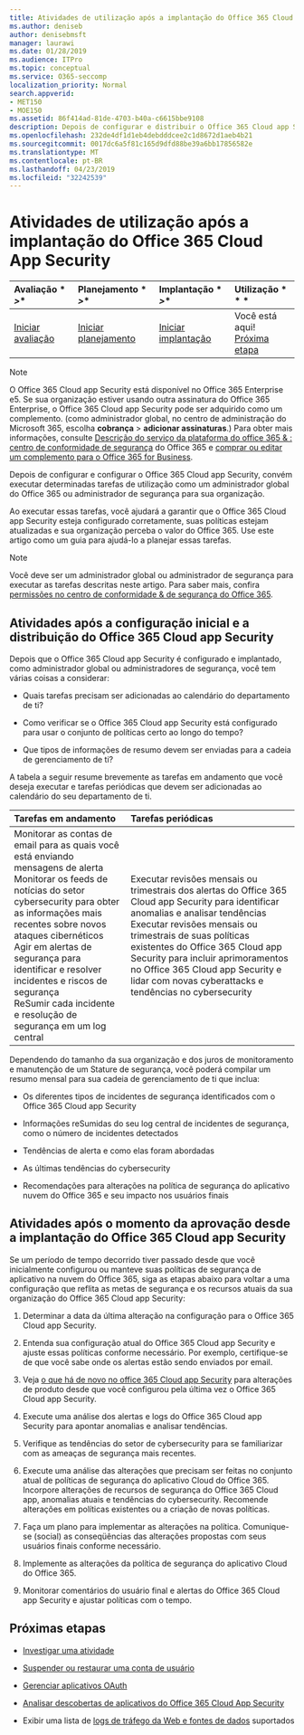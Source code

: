 ```yaml
---
title: Atividades de utilização após a implantação do Office 365 Cloud App Security
ms.author: deniseb
author: denisebmsft
manager: laurawi
ms.date: 01/28/2019
ms.audience: ITPro
ms.topic: conceptual
ms.service: O365-seccomp
localization_priority: Normal
search.appverid:
- MET150
- MOE150
ms.assetid: 86f414ad-81de-4703-b40a-c6615bbe9108
description: Depois de configurar e distribuir o Office 365 Cloud app Security, convém executar determinadas tarefas para garantir que sua configuração esteja correta e que você esteja preparado para revisões regulares.
ms.openlocfilehash: 232de4df1d1eb4debdddcee2c1d8672d1aeb4b21
ms.sourcegitcommit: 0017dc6a5f81c165d9dfd88be39a6bb17856582e
ms.translationtype: MT
ms.contentlocale: pt-BR
ms.lasthandoff: 04/23/2019
ms.locfileid: "32242539"
---
```

# <a name="utilization-activities-after-rolling-out-office-365-cloud-app-security"></a>Atividades de utilização após a implantação do Office 365 Cloud App Security
  
|Avaliação * *\>**|Planejamento * *\>**|Implantação * *\>**|Utilização * * *|
|:-----|:-----|:-----|:-----|
|[Iniciar avaliação](office-365-cas-overview.md) <br/> |[Iniciar planejamento](get-ready-for-office-365-cas.md) <br/> |[Iniciar implantação](turn-on-office-365-cas.md) <br/> |Você está aqui!  <br/> [Próxima etapa](review-office-365-cas-alerts.md) <br/> |
   
> [!NOTE]
> O Office 365 Cloud app Security está disponível no Office 365 Enterprise e5. Se sua organização estiver usando outra assinatura do Office 365 Enterprise, o Office 365 Cloud app Security pode ser adquirido como um complemento. (como administrador global, no centro de administração do Microsoft 365, escolha **cobrança** \> **adicionar assinaturas**.) Para obter mais informações, consulte [Descrição do serviço da plataforma do office 365 &amp; : centro de conformidade de segurança](https://docs.microsoft.com/office365/servicedescriptions/office-365-platform-service-description/office-365-securitycompliance-center) do Office 365 e [comprar ou editar um complemento para o Office 365 for Business](https://support.office.com/article/4e7b57d6-b93b-457d-aecd-0ea58bff07a6). 
  
Depois de configurar e configurar o Office 365 Cloud app Security, convém executar determinadas tarefas de utilização como um administrador global do Office 365 ou administrador de segurança para sua organização. 

Ao executar essas tarefas, você ajudará a garantir que o Office 365 Cloud app Security esteja configurado corretamente, suas políticas estejam atualizadas e sua organização perceba o valor do Office 365. Use este artigo como um guia para ajudá-lo a planejar essas tarefas.
  
> [!NOTE]
> Você deve ser um administrador global ou administrador de segurança para executar as tarefas descritas neste artigo. Para saber mais, confira [permissões no centro de conformidade &amp; de segurança do Office 365](permissions-in-the-security-and-compliance-center.md). 
    
## <a name="activities-after-the-initial-configuration-and-rollout-of-office-365-cloud-app-security"></a>Atividades após a configuração inicial e a distribuição do Office 365 Cloud app Security

Depois que o Office 365 Cloud app Security é configurado e implantado, como administrador global ou administradores de segurança, você tem várias coisas a considerar:
  
- Quais tarefas precisam ser adicionadas ao calendário do departamento de ti?
    
- Como verificar se o Office 365 Cloud app Security está configurado para usar o conjunto de políticas certo ao longo do tempo?
    
- Que tipos de informações de resumo devem ser enviadas para a cadeia de gerenciamento de ti?
    
A tabela a seguir resume brevemente as tarefas em andamento que você deseja executar e tarefas periódicas que devem ser adicionadas ao calendário do seu departamento de ti.
  
|**Tarefas em andamento**|**Tarefas periódicas**|
|:-----|:-----|
| Monitorar as contas de email para as quais você está enviando mensagens de alerta  <br/>  Monitorar os feeds de notícias do setor cybersecurity para obter as informações mais recentes sobre novos ataques cibernéticos  <br/>  Agir em alertas de segurança para identificar e resolver incidentes e riscos de segurança  <br/>  ReSumir cada incidente e resolução de segurança em um log central  <br/> | Executar revisões mensais ou trimestrais dos alertas do Office 365 Cloud app Security para identificar anomalias e analisar tendências  <br/>  Executar revisões mensais ou trimestrais de suas políticas existentes do Office 365 Cloud app Security para incluir aprimoramentos no Office 365 Cloud app Security e lidar com novas cyberattacks e tendências no cybersecurity  <br/> |
   
Dependendo do tamanho da sua organização e dos juros de monitoramento e manutenção de um Stature de segurança, você poderá compilar um resumo mensal para sua cadeia de gerenciamento de ti que inclua:
  
- Os diferentes tipos de incidentes de segurança identificados com o Office 365 Cloud app Security
    
- Informações reSumidas do seu log central de incidentes de segurança, como o número de incidentes detectados
    
- Tendências de alerta e como elas foram abordadas
    
- As últimas tendências do cybersecurity
    
- Recomendações para alterações na política de segurança do aplicativo nuvem do Office 365 e seu impacto nos usuários finais
    
## <a name="activities-after-time-has-passed-since-rolling-out-office-365-cloud-app-security"></a>Atividades após o momento da aprovação desde a implantação do Office 365 Cloud app Security

Se um período de tempo decorrido tiver passado desde que você inicialmente configurou ou manteve suas políticas de segurança de aplicativo na nuvem do Office 365, siga as etapas abaixo para voltar a uma configuração que reflita as metas de segurança e os recursos atuais da sua organização do Office 365 Cloud app Security:
  
1. Determinar a data da última alteração na configuração para o Office 365 Cloud app Security.
    
2. Entenda sua configuração atual do Office 365 Cloud app Security e ajuste essas políticas conforme necessário. Por exemplo, certifique-se de que você sabe onde os alertas estão sendo enviados por email.
    
3. Veja [o que há de novo no office 365 Cloud app Security](new-in-office-365-cas.md) para alterações de produto desde que você configurou pela última vez o Office 365 Cloud app Security. 
    
4. Execute uma análise dos alertas e logs do Office 365 Cloud app Security para apontar anomalias e analisar tendências.
    
5. Verifique as tendências do setor de cybersecurity para se familiarizar com as ameaças de segurança mais recentes.
    
6. Execute uma análise das alterações que precisam ser feitas no conjunto atual de políticas de segurança do aplicativo Cloud do Office 365. Incorpore alterações de recursos de segurança do Office 365 Cloud app, anomalias atuais e tendências do cybersecurity. Recomende alterações em políticas existentes ou a criação de novas políticas.
    
7. Faça um plano para implementar as alterações na política. Comunique-se (social) as conseqüências das alterações propostas com seus usuários finais conforme necessário.
    
8. Implemente as alterações da política de segurança do aplicativo Cloud do Office 365.
    
9. Monitorar comentários do usuário final e alertas do Office 365 Cloud app Security e ajustar políticas com o tempo.
    
## <a name="next-steps"></a>Próximas etapas

- [Investigar uma atividade](investigate-an-activity-in-office-365-cas.md)
    
- [Suspender ou restaurar uma conta de usuário](suspend-or-restore-an-account-in-ocas.md)
    
- [Gerenciar aplicativos OAuth](manage-app-permissions-in-ocas.md)
    
- [Analisar descobertas de aplicativos do Office 365 Cloud App Security](review-app-discovery-findings-in-ocas.md)
    
- Exibir uma lista de [logs de tráfego da Web e fontes de dados](web-traffic-logs-and-data-sources-for-ocas.md) suportados
    

